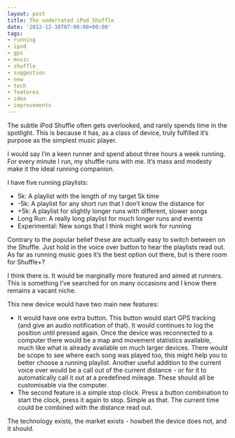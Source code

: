```yaml
---
layout: post
title: The underrated iPod Shuffle
date: '2012-12-10T07:00:00+00:00'
tags:
- running
- ipod
- gps
- music
- shuffle
- suggestion
- new
- tech
- features
- idea
- improvements
---
```

The subtle iPod Shuffle often gets overlooked, and rarely spends time in the spotlight. This is because it has, as a class of device, truly fulfilled it’s purpose as the simplest music player.

I would say I’m a keen runner and spend about three hours a week running. For every minute I run, my shuffle runs with me. It’s mass and modesty make it the ideal running companion.

I have five running playlists:

* 5k: A playlist with the length of my target 5k time
* -5k: A playlist for any short run that I don’t know the distance for
* +5k: A playlist for slightly longer runs with different, slower songs
* Long Run: A really long playlist for much longer runs and events
* Experimental: New songs that I think might work for running

Contrary to the popular belief these are actually easy to switch between on the Shuffle. Just hold in the voice over button to hear the playlists read out. As far as running music goes it’s the best option out there, but is there room for Shuffle+?

I think there is. It would be marginally more featured and aimed at runners. This is something I’ve searched for on many occasions and I know there remains a vacant niche.

This new device would have two main new features:

* It would have one extra button. This button would start GPS tracking (and give an audio notification of that). It would continues to log the position until pressed again. Once the device was reconnected to a computer there would be a map and movement statistics available, much like what is already available on much larger devices. There would be scope to see where each song was played too, this might help you to better choose a running playlist. Another useful addition to the current voice over would be a call out of the current distance - or for it to automatically call it out at a predefined mileage. These should all be customisable via the computer.
* The second feature is a simple stop clock. Press a button combination to start the clock, press it again to stop. Simple as that. The current time could be combined with the distance read out.

The technology exists, the market exists - howbeit the device does not, and it should.
